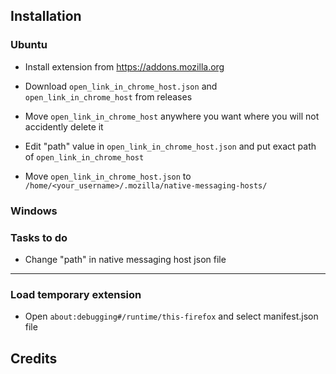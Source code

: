 ## Installation

### Ubuntu

- Install extension from https://addons.mozilla.org

- Download `open_link_in_chrome_host.json` and `open_link_in_chrome_host` from releases

- Move `open_link_in_chrome_host` anywhere you want where you will not accidently delete it

- Edit "path" value in `open_link_in_chrome_host.json` and put exact path of `open_link_in_chrome_host`

- Move `open_link_in_chrome_host.json` to `/home/<your_username>/.mozilla/native-messaging-hosts/`

### Windows

### Tasks to do

- Change "path" in native messaging host json file

---

### Load temporary extension

- Open `about:debugging#/runtime/this-firefox` and select manifest.json file


## Credits
